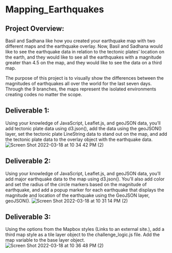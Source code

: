 # Mapping_Earthquakes
## Project Overview:
Basil and Sadhana like how you created your earthquake map with two different maps and the earthquake overlay. Now, Basil and Sadhana would like to see the earthquake data in relation to the tectonic plates’ location on the earth, and they would like to see all the earthquakes with a magnitude greater than 4.5 on the map, and they would like to see the data on a third map.

The purpose of this project is to visually show the differences between the magnitudes of earthquakes all over the world for the last seven days. Through the 9 branches, the maps represent the isolated environments creating codes no matter the scope. 
## Deliverable 1:
Using your knowledge of JavaScript, Leaflet.js, and geoJSON data, you’ll add tectonic plate data using d3.json(), add the data using the geoJSON() layer, set the tectonic plate LineString data to stand out on the map, and add the tectonic plate data to the overlay object with the earthquake data.
![Screen Shot 2022-03-18 at 10 34 42 PM (2)](https://user-images.githubusercontent.com/95304025/159103560-b7e1e832-7750-4659-9a6f-229b22fe42fd.png)

## Deliverable 2:
Using your knowledge of JavaScript, Leaflet.js, and geoJSON data, you’ll add major earthquake data to the map using d3.json(). You'll also add color and set the radius of the circle markers based on the magnitude of earthquake, and add a popup marker for each earthquake that displays the magnitude and location of the earthquake using the GeoJSON layer, geoJSON().
![Screen Shot 2022-03-18 at 10 31 14 PM (2)](https://user-images.githubusercontent.com/95304025/159103479-fe8c03c0-625d-4a5d-9aac-0efe499296cd.png)

## Deliverable 3:
Using the options from the Mapbox styles (Links to an external site.), add a third map style as a tile layer object to the challenge_logic.js file.
Add the map variable to the base layer object.![Screen Shot 2022-03-18 at 10 36 48 PM (2)](https://user-images.githubusercontent.com/95304025/159103602-f5176bd8-6553-46c1-8451-c154d16f7c38.png)
